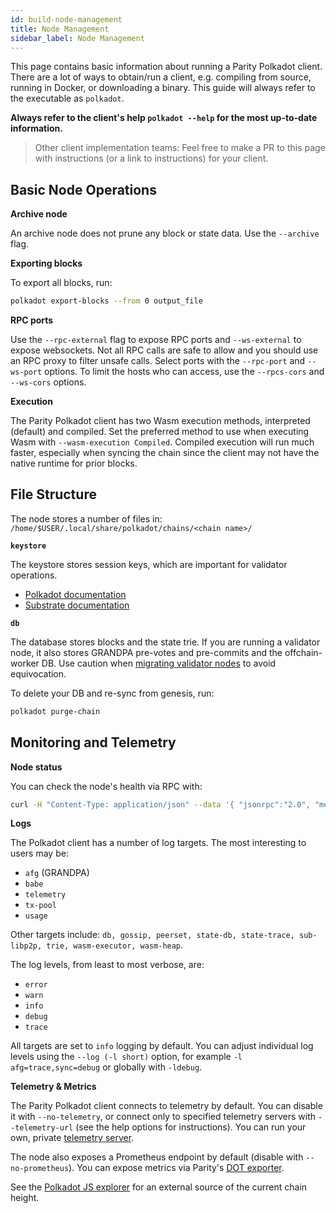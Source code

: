 ```yaml
---
id: build-node-management
title: Node Management
sidebar_label: Node Management
---
```


This page contains basic information about running a Parity Polkadot client. There are a lot of
ways to obtain/run a client, e.g. compiling from source, running in Docker, or downloading a
binary. This guide will always refer to the executable as `polkadot`.

**Always refer to the client's help `polkadot --help` for the most up-to-date information.**

> Other client implementation teams: Feel free to make a PR to this page with instructions (or a
link to instructions) for your client.

## Basic Node Operations

**Archive node**

An archive node does not prune any block or state data. Use the `--archive` flag.

**Exporting blocks**

To export all blocks, run:

```bash
polkadot export-blocks --from 0 output_file
```

**RPC ports**

Use the `--rpc-external` flag to expose RPC ports and `--ws-external` to expose websockets. Not all
RPC calls are safe to allow and you should use an RPC proxy to filter unsafe calls. Select ports
with the `--rpc-port` and `--ws-port` options. To limit the hosts who can access, use the
`--rpcs-cors` and `--ws-cors` options.

**Execution**

The Parity Polkadot client has two Wasm execution methods, interpreted (default) and compiled. Set
the preferred method to use when executing Wasm with `--wasm-execution Compiled`. Compiled
execution will run much faster, especially when syncing the chain since the client may not have the
native runtime for prior blocks.

## File Structure

The node stores a number of files in: `/home/$USER/.local/share/polkadot/chains/<chain name>/`

**`keystore`**

The keystore stores session keys, which are important for validator operations.

- [Polkadot documentation](learn-keys#session-keys)
- [Substrate documentation](https://substrate.dev/docs/en/next/conceptual/cryptography/session-keys)

**`db`**

The database stores blocks and the state trie. If you are running a validator node, it also stores
GRANDPA pre-votes and pre-commits and the offchain-worker DB. Use caution when
[migrating validator nodes](maintain-guides-how-to-upgrade) to avoid equivocation.

To delete your DB and re-sync from genesis, run:

```bash
polkadot purge-chain
```

## Monitoring and Telemetry

**Node status**

You can check the node's health via RPC with:

```bash
curl -H "Content-Type: application/json" --data '{ "jsonrpc":"2.0", "method":"system_health", "params":[],"id":1 }' localhost:9933 
```

**Logs**

The Polkadot client has a number of log targets. The most interesting to users may be:

- `afg` (GRANDPA)
- `babe`
- `telemetry`
- `tx-pool`
- `usage`

Other targets include: `db, gossip, peerset, state-db, state-trace, sub-libp2p, trie,
wasm-executor, wasm-heap`.

The log levels, from least to most verbose, are:

- `error`
- `warn`
- `info`
- `debug`
- `trace`

All targets are set to `info` logging by default. You can adjust individual log levels using the
`--log (-l short)` option, for example `-l afg=trace,sync=debug` or globally with `-ldebug`.

**Telemetry & Metrics**

The Parity Polkadot client connects to telemetry by default. You can disable it with
`--no-telemetry`, or connect only to specified telemetry servers with `--telemetry-url` (see the
help options for instructions). You can run your own, private
[telemetry server](https://github.com/paritytech/substrate-telemetry).

The node also exposes a Prometheus endpoint by default (disable with `--no-prometheus`). You can
expose metrics via Parity's [DOT exporter](https://github.com/paritytech/dotexporter).

See the [Polkadot JS explorer](https://polkadot.js.org/apps/#/explorer) for an external source of
the current chain height.
